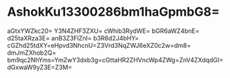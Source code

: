 # AshokKu13300286bm1haGpmbG8=
aGtxYWZkc20=
Y3N4ZHF3ZXU=
cWhib3RydWE=
bGR6aWZ4bnE=
d25taXRza3E=
anB3Z3FlZnI=
b3R6d2J4bHY=
cGZhd25tdXY=eHpvd3NhcnU=Z3Vrd3NqZWJ6eXZ0c2w=dm8=
dmJmZXhob2Q=
bm9qc2NhYms=YmZwY3dxb3g=cGttaHR2ZHVncWp4ZWg=ZnV4ZXdqdGI=dGxwaW9yZ3E=Z3M=

